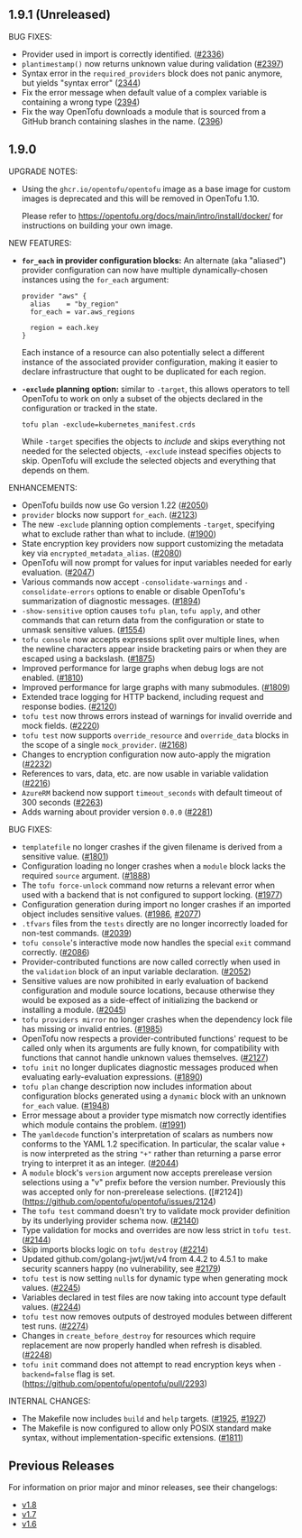 ## 1.9.1 (Unreleased)

BUG FIXES:

- Provider used in import is correctly identified. ([#2336](https://github.com/opentofu/opentofu/pull/2336))
- `plantimestamp()` now returns unknown value during validation ([#2397](https://github.com/opentofu/opentofu/issues/2397))
- Syntax error in the `required_providers` block does not panic anymore, but yields "syntax error" ([2344](https://github.com/opentofu/opentofu/issues/2344))
- Fix the error message when default value of a complex variable is containing a wrong type ([2394](https://github.com/opentofu/opentofu/issues/2394))
- Fix the way OpenTofu downloads a module that is sourced from a GitHub branch containing slashes in the name. ([2396](https://github.com/opentofu/opentofu/issues/2396))

## 1.9.0

UPGRADE NOTES:

* Using the `ghcr.io/opentofu/opentofu` image as a base image for custom images is deprecated and this will be removed in OpenTofu 1.10.

    Please refer to https://opentofu.org/docs/main/intro/install/docker/ for instructions on building your own image.

NEW FEATURES:

* **`for_each` in provider configuration blocks:** An alternate (aka "aliased") provider configuration can now have multiple dynamically-chosen instances using the `for_each` argument:

    ```hcl
    provider "aws" {
      alias    = "by_region"
      for_each = var.aws_regions

      region = each.key
    }
    ```

    Each instance of a resource can also potentially select a different instance of the associated provider configuration, making it easier to declare infrastructure that ought to be duplicated for each region.

* **`-exclude` planning option:** similar to `-target`, this allows operators to tell OpenTofu to work on only a subset of the objects declared in the configuration or tracked in the state.

    ```shell
    tofu plan -exclude=kubernetes_manifest.crds
    ```

    While `-target` specifies the objects to _include_ and skips everything not needed for the selected objects, `-exclude` instead specifies objects to skip. OpenTofu will exclude the selected objects and everything that depends on them.

ENHANCEMENTS:
* OpenTofu builds now use Go version 1.22 ([#2050](https://github.com/opentofu/opentofu/issues/2050))
* `provider` blocks now support `for_each`. ([#2123](https://github.com/opentofu/opentofu/issues/2123))
* The new `-exclude` planning option complements `-target`, specifying what to exclude rather than what to include. ([#1900](https://github.com/opentofu/opentofu/pull/1900))
* State encryption key providers now support customizing the metadata key via `encrypted_metadata_alias`. ([#2080](https://github.com/opentofu/opentofu/pull/2080))
* OpenTofu will now prompt for values for input variables needed for early evaluation. ([#2047](https://github.com/opentofu/opentofu/pull/2047))
* Various commands now accept `-consolidate-warnings` and `-consolidate-errors` options to enable or disable OpenTofu's summarization of diagnostic messages. ([#1894](https://github.com/opentofu/opentofu/pull/1894))
* `-show-sensitive` option causes `tofu plan`, `tofu apply`, and other commands that can return data from the configuration or state to unmask sensitive values. ([#1554](https://github.com/opentofu/opentofu/pull/1554))
* `tofu console` now accepts expressions split over multiple lines, when the newline characters appear inside bracketing pairs or when they are escaped using a backslash. ([#1875](https://github.com/opentofu/opentofu/pull/1875))
* Improved performance for large graphs when debug logs are not enabled. ([#1810](https://github.com/opentofu/opentofu/pull/1810))
* Improved performance for large graphs with many submodules. ([#1809](https://github.com/opentofu/opentofu/pull/1809))
* Extended trace logging for HTTP backend, including request and response bodies. ([#2120](https://github.com/opentofu/opentofu/pull/2120))
* `tofu test` now throws errors instead of warnings for invalid override and mock fields. ([#2220](https://github.com/opentofu/opentofu/pull/2220))
* `tofu test` now supports `override_resource` and `override_data` blocks in the scope of a single `mock_provider`. ([#2168](https://github.com/opentofu/opentofu/pull/2168))
* Changes to encryption configuration now auto-apply the migration ([#2232](https://github.com/opentofu/opentofu/pull/2232))
* References to vars, data, etc. are now usable in variable validation ([#2216](https://github.com/opentofu/opentofu/pull/2216))
* `AzureRM` backend now support `timeout_seconds` with default timeout of 300 seconds ([#2263](https://github.com/opentofu/opentofu/pull/2263))
* Adds warning about provider version `0.0.0` ([#2281](https://github.com/opentofu/opentofu/pull/2281))

BUG FIXES:
* `templatefile` no longer crashes if the given filename is derived from a sensitive value. ([#1801](https://github.com/opentofu/opentofu/issues/1801))
* Configuration loading no longer crashes when a `module` block lacks the required `source` argument. ([#1888](https://github.com/opentofu/opentofu/pull/1888))
* The `tofu force-unlock` command now returns a relevant error when used with a backend that is not configured to support locking. ([#1977](https://github.com/opentofu/opentofu/pull/1977))
* Configuration generation during import no longer crashes if an imported object includes sensitive values. ([#1986](https://github.com/opentofu/opentofu/pull/1986), [#2077](https://github.com/opentofu/opentofu/pull/2077))
* `.tfvars` files from the `tests` directly are no longer incorrectly loaded for non-test commands. ([#2039](https://github.com/opentofu/opentofu/pull/2039))
* `tofu console`'s interactive mode now handles the special `exit` command correctly. ([#2086](https://github.com/opentofu/opentofu/pull/2086))
* Provider-contributed functions are now called correctly when used in the `validation` block of an input variable declaration. ([#2052](https://github.com/opentofu/opentofu/pull/2052))
* Sensitive values are now prohibited in early evaluation of backend configuration and module source locations, because otherwise they would be exposed as a side-effect of initializing the backend or installing a module. ([#2045](https://github.com/opentofu/opentofu/pull/2045))
* `tofu providers mirror` no longer crashes when the dependency lock file has missing or invalid entries. ([#1985](https://github.com/opentofu/opentofu/pull/1985))
* OpenTofu now respects a provider-contributed functions' request to be called only when its arguments are fully known, for compatibility with functions that cannot handle unknown values themselves. ([#2127](https://github.com/opentofu/opentofu/pull/2127))
* `tofu init` no longer duplicates diagnostic messages produced when evaluating early-evaluation expressions. ([#1890](https://github.com/opentofu/opentofu/pull/1890))
* `tofu plan` change description now includes information about configuration blocks generated using a `dynamic` block with an unknown `for_each` value. ([#1948](https://github.com/opentofu/opentofu/pull/1948))
* Error message about a provider type mismatch now correctly identifies which module contains the problem. ([#1991](https://github.com/opentofu/opentofu/pull/1991))
* The `yamldecode` function's interpretation of scalars as numbers now conforms to the YAML 1.2 specification. In particular, the scalar value `+` is now interpreted as the string `"+"` rather than returning a parse error trying to interpret it as an integer. ([#2044](https://github.com/opentofu/opentofu/pull/2044))
* A `module` block's `version` argument now accepts prerelease version selections using a "v" prefix before the version number. Previously this was accepted only for non-prerelease selections. ([#2124])(https://github.com/opentofu/opentofu/issues/2124)
* The `tofu test` command doesn't try to validate mock provider definition by its underlying provider schema now. ([#2140](https://github.com/opentofu/opentofu/pull/2140))
* Type validation for mocks and overrides are now less strict in `tofu test`. ([#2144](https://github.com/opentofu/opentofu/pull/2144))
* Skip imports blocks logic on `tofu destroy` ([#2214](https://github.com/opentofu/opentofu/pull/2214))
* Updated github.com/golang-jwt/jwt/v4 from 4.4.2 to 4.5.1 to make security scanners happy (no vulnerability, see [#2179](https://github.com/opentofu/opentofu/pull/2179))
* `tofu test` is now setting `null`s for dynamic type when generating mock values. ([#2245](https://github.com/opentofu/opentofu/pull/2245))
* Variables declared in test files are now taking into account type default values. ([#2244](https://github.com/opentofu/opentofu/pull/2244))
* `tofu test` now removes outputs of destroyed modules between different test runs. ([#2274](https://github.com/opentofu/opentofu/pull/2274))
* Changes in `create_before_destroy` for resources which require replacement are now properly handled when refresh is disabled. ([#2248](https://github.com/opentofu/opentofu/pull/2248))
* `tofu init` command does not attempt to read encryption keys when `-backend=false` flag is set. (https://github.com/opentofu/opentofu/pull/2293)

INTERNAL CHANGES:

* The Makefile now includes `build` and `help` targets. ([#1925](https://github.com/opentofu/opentofu/pull/1925), [#1927](https://github.com/opentofu/opentofu/pull/1927))
* The Makefile is now configured to allow only POSIX standard make syntax, without implementation-specific extensions. ([#1811](https://github.com/opentofu/opentofu/pull/1928))

## Previous Releases

For information on prior major and minor releases, see their changelogs:

- [v1.8](https://github.com/opentofu/opentofu/blob/v1.8/CHANGELOG.md)
- [v1.7](https://github.com/opentofu/opentofu/blob/v1.7/CHANGELOG.md)
- [v1.6](https://github.com/opentofu/opentofu/blob/v1.6/CHANGELOG.md)
